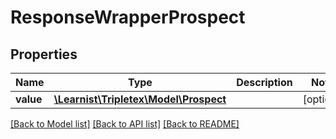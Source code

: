 # ResponseWrapperProspect

## Properties
Name | Type | Description | Notes
------------ | ------------- | ------------- | -------------
**value** | [**\Learnist\Tripletex\Model\Prospect**](Prospect.md) |  | [optional] 

[[Back to Model list]](../../README.md#documentation-for-models) [[Back to API list]](../../README.md#documentation-for-api-endpoints) [[Back to README]](../../README.md)

